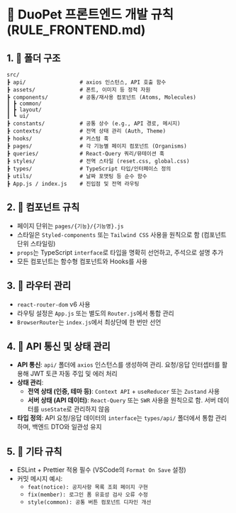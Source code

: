 # 📘 DuoPet 프론트엔드 개발 규칙 (RULE_FRONTEND.md)

## 1. 📁 폴더 구조

```
src/
┣ api/                 # axios 인스턴스, API 호출 함수
┣ assets/              # 폰트, 이미지 등 정적 자원
┣ components/          # 공통/재사용 컴포넌트 (Atoms, Molecules)
┃ ┣ common/
┃ ┣ layout/
┃ ┗ ui/
┣ constants/           # 공통 상수 (e.g., API 경로, 메시지)
┣ contexts/            # 전역 상태 관리 (Auth, Theme)
┣ hooks/               # 커스텀 훅
┣ pages/               # 각 기능별 페이지 컴포넌트 (Organisms)
┣ queries/             # React-Query 쿼리/뮤테이션 훅
┣ styles/              # 전역 스타일 (reset.css, global.css)
┣ types/               # TypeScript 타입/인터페이스 정의
┣ utils/               # 날짜 포맷팅 등 순수 함수
┣ App.js / index.js    # 진입점 및 전역 라우팅
```

## 2. 📌 컴포넌트 규칙

- 페이지 단위는 `pages/{기능}/{기능명}.js`
- 스타일은 `Styled-components` 또는 `Tailwind CSS` 사용을 원칙으로 함 (컴포넌트 단위 스타일링)
- `props`는 TypeScript `interface`로 타입을 명확히 선언하고, 주석으로 설명 추가
- 모든 컴포넌트는 함수형 컴포넌트와 Hooks를 사용

## 3. 🚦 라우터 관리

- `react-router-dom` v6 사용
- 라우팅 설정은 `App.js` 또는 별도의 `Router.js`에서 통합 관리
- `BrowserRouter`는 `index.js`에서 최상단에 한 번만 선언

## 4. 📡 API 통신 및 상태 관리

- **API 통신**: `api/` 폴더에 `axios` 인스턴스를 생성하여 관리. 요청/응답 인터셉터를 활용해 JWT 토큰 자동 주입 및 에러 처리
- **상태 관리**:
  - **전역 상태 (인증, 테마 등)**: `Context API` + `useReducer` 또는 `Zustand` 사용
  - **서버 상태 (API 데이터)**: `React-Query` 또는 `SWR` 사용을 원칙으로 함. 서버 데이터를 `useState`로 관리하지 않음
- **타입 정의**: API 요청/응답 데이터의 `interface`는 `types/api/` 폴더에서 통합 관리하며, 백엔드 DTO와 일관성 유지

## 5. 🧪 기타 규칙

- ESLint + Prettier 적용 필수 (VSCode의 `Format On Save` 설정)
- 커밋 메시지 예시:
  - `feat(notice): 공지사항 목록 조회 페이지 구현`
  - `fix(member): 로그인 폼 유효성 검사 오류 수정`
  - `style(common): 공통 버튼 컴포넌트 디자인 개선`